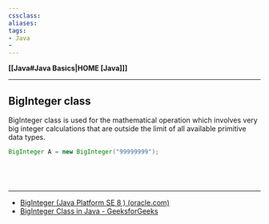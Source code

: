 ```yaml
---
cssclass:
aliases:
tags:
- Java
- 
---
```

**[[Java#Java Basics|HOME [Java]]]**

---
## BigInteger class
BigInteger class is used for the mathematical operation which involves very big integer calculations that are outside the limit of all available primitive data types.
```java
BigInteger A = new BigInteger("99999999");
```

<br>

# 
---
- [BigInteger (Java Platform SE 8 ) (oracle.com)](https://docs.oracle.com/javase/8/docs/api/java/math/BigInteger.html)
- [BigInteger Class in Java - GeeksforGeeks](https://www.geeksforgeeks.org/biginteger-class-in-java/)